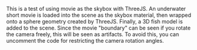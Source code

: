 This is a test of using movie as the skybox with ThreeJS. An underwater short movie is loaded into the scene as the skybox material, then wrapped onto a sphere geometry created by ThreeJS. Finally, a 3D fish model is added to the scene. Since the movie "boundary" can be seen if you rotate the camera freely, this will be seen as artifacts. To avoid this, you can uncomment the code for restricting the camera rotation angles.
